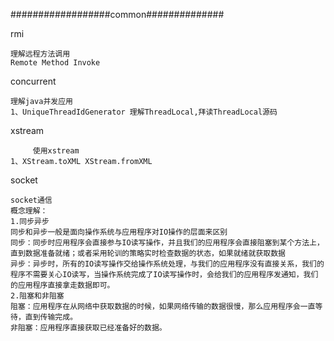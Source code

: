 ##################common##############

rmi

	理解远程方法调用
	Remote Method Invoke    
	   
concurrent   

	理解java并发应用
	1、UniqueThreadIdGenerator 理解ThreadLocal,拜读ThreadLocal源码
	
xstream

         使用xstream
    1、XStream.toXML XStream.fromXML
    
socket
	
	socket通信
	概念理解：
	1.同步异步
	同步和异步一般是面向操作系统与应用程序对IO操作的层面来区别
	同步：同步时应用程序会直接参与IO读写操作，并且我们的应用程序会直接阻塞到某个方法上，直到数据准备就绪；或者采用轮训的策略实时检查数据的状态，如果就绪就获取数据
	异步：异步时，所有的IO读写操作交给操作系统处理，与我们的应用程序没有直接关系，我们的程序不需要关心IO读写，当操作系统完成了IO读写操作时，会给我们的应用程序发通知，我们的应用程序直接拿走数据即可。
	2.阻塞和非阻塞
	阻塞：应用程序在从网络中获取数据的时候，如果网络传输的数据很慢，那么应用程序会一直等待，直到传输完成。
	非阻塞：应用程序直接获取已经准备好的数据。
	
